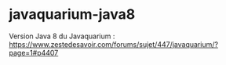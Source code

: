 # javaquarium-java8
Version Java 8 du Javaquarium : https://www.zestedesavoir.com/forums/sujet/447/javaquarium/?page=1#p4407
